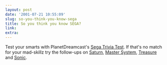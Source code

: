 ```yaml
---
layout: post
date: '2001-07-21 10:55:09'
slug: so-you-think-you-know-sega
title: So you think you know SEGA?
link: 
extra: 
---
```


Test your smarts with PlanetDreamcast's [Sega Trivia Test](http://www.planetdreamcast.com/features/segatest/1/). If that's no match for your mad-skillz try the follow-ups on [Saturn](http://www.planetdreamcast.com/features/segatest/2/), [Master System](http://www.planetdreamcast.com/features/segatest/3/), [Treasure](http://www.planetdreamcast.com/features/segatest/4/) and [Sonic](http://www.planetdreamcast.com/features/segatest/5/).